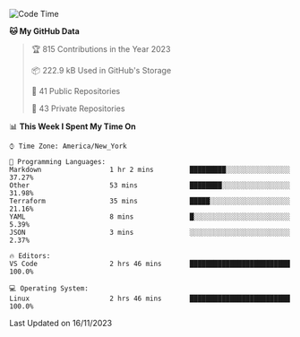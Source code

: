 <!--START_SECTION:waka-->
![Code Time](http://img.shields.io/badge/Code%20Time-232%20hrs%2019%20mins-blue)

**🐱 My GitHub Data** 

> 🏆 815 Contributions in the Year 2023
 > 
> 📦 222.9 kB Used in GitHub's Storage 
 > 
> 📜 41 Public Repositories 
 > 
> 🔑 43 Private Repositories  
 > 
📊 **This Week I Spent My Time On** 

```text
⌚︎ Time Zone: America/New_York

💬 Programming Languages: 
Markdown                 1 hr 2 mins         █████████░░░░░░░░░░░░░░░░   37.27% 
Other                    53 mins             ████████░░░░░░░░░░░░░░░░░   31.98% 
Terraform                35 mins             █████░░░░░░░░░░░░░░░░░░░░   21.16% 
YAML                     8 mins              █░░░░░░░░░░░░░░░░░░░░░░░░   5.39% 
JSON                     3 mins              ░░░░░░░░░░░░░░░░░░░░░░░░░   2.37%

🔥 Editors: 
VS Code                  2 hrs 46 mins       █████████████████████████   100.0%

💻 Operating System: 
Linux                    2 hrs 46 mins       █████████████████████████   100.0%

```


 Last Updated on 16/11/2023
<!--END_SECTION:waka-->